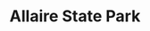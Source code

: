 ---
title: Allaire State Park
location: Wall Township, NJ
description: Allaire State Park - Kait & Jimmy's Wedding Trailer
link: https://player.vimeo.com/video/166378192?color=26a69a&title=0&byline=0&portrait=0
thumb: allaire-state-park.jpg
---